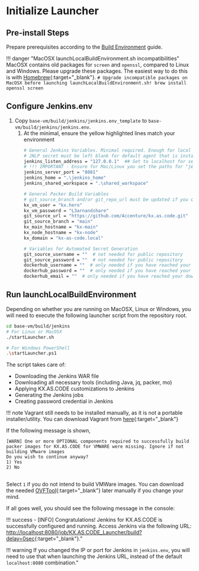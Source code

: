 # Initialize Launcher

## Pre-install Steps

Prepare prerequisites according to the [Build Environment](../../Build/Local-Virtualizations/) guide.

!!! danger "MacOSX launchLocalBuildEnvironment.sh incompatibilities"
    MacOSX contains old packages for `screen` and `openssl`, compared to Linux and Windows. Please upgrade these packages. The easiest way to do this is with [Homebrew](https://brew.sh/){:target="\_blank"}.
    ```
    # Upgrade incompatible packages on MacOSX before launching launchLocalBuildEnvironment.sh!
    brew install openssl screen
    ```

## Configure Jenkins.env
1. Copy `base-vm/build/jenkins/jenkins.env_template` to `base-vm/build/jenkins/jenkins.env`.
   1. At the minimal, ensure the yellow highlighted lines match your environment
      ```bash linenums="1" hl_lines="3 4 5 6 7"
      # General Jenkins Variables. Minimal required. Enough for local virtualization
      # JNLP secret must be left blank for default agent that is installed with the initial setup
      jenkins_listen_address = "127.0.0.1"  ## Set to localhost for security reasons
      # !!! IMPORTANT - Ensure for Mac/Linux you set the paths for "jenkins_home" and "jenkins_shared_workspace" to start with ./ instead of .\ for Windows!
      jenkins_server_port = "8081"
      jenkins_home = ".\jenkins_home"
      jenkins_shared_workspace = ".\shared_workspace"
   
      # General Packer Build Variables
      # git_source_branch and/or git_repo_url must be updated if you created a new branch or forked the original repository
      kx_vm_user = "kx.hero"
      kx_vm_password = "L3arnandshare"
      git_source_url = "https://github.com/Accenture/kx.as.code.git"
      git_source_branch = "main"
      kx_main_hostname = "kx-main"
      kx_node_hostname = "kx-node"
      kx_domain = "kx-as-code.local"
   
      # Variables for Automated Secret Generation
      git_source_username = ""  # not needed for public repository
      git_source_password = ""  # not needed for public repository
      dockerhub_username = ""  # only needed if you have reached your download limit
      dockerhub_password = ""  # only needed if you have reached your download limit
      dockerhub_email = ""  # only needed if you have reached your download limit
      ```

## Run launchLocalBuildEnvironment
Depending on whether you are running on MacOSX, Linux or Windows, you will need to execute the following launcher script from the repository root.

```bash
cd base-vm/build/jenkins
# For Linux or MacOSX
./startLauncher.sh

# For Windows PowerShell
.\startLauncher.ps1
```

The script takes care of:

- Downloading the Jenkins WAR file
- Downloading all necessary tools (including Java, jq, packer, mo)
- Applying KX.AS.CODE customizations to Jenkins
- Generating the Jenkins jobs
- Creating password credential in Jenkins

!!! note
    Vagrant still needs to be installed manually, as it is not a portable installer/utility. You can download Vagrant from [here](https://www.vagrantup.com/downloads.html){:target="\_blank"}

If the following message is shown,

<pre>
<code><span style="white-space: pre-wrap;">[WARN] One or more OPTIONAL components required to successfully build packer images for KX.AS.CODE for VMWARE were missing. Ignore if not building VMware images
Do you wish to continue anyway?
1) Yes
2) No</span>
</code>
</pre>

Select `1` if you do not intend to build VMWare images. You can download the needed [OVFTool](https://code.vmware.com/web/tool/4.4.0/ovf){:target="\_blank"} later manually if you change your mind.

If all goes well, you should see the following message in the console:

!!! success 
    - [INFO] Congratulations! Jenkins for KX.AS.CODE is successfully configured and running. Access Jenkins via the following URL: [http://localhost:8080/job/KX.AS.CODE_Launcher/build?delay=0sec](http://localhost:8080/job/KX.AS.CODE_Launcher/build?delay=0sec){:target="\_blank"}."

!!! warning
    If you changed the IP or port for Jenkins in `jenkins.env`, you will need to use that when launching the Jenkins URL, instead of the default `localhost:8080` combination."

